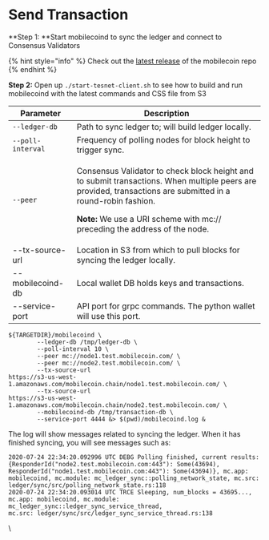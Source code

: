# Send Transaction

**Step 1: **Start mobilecoind to sync the ledger and connect to Consensus Validators

{% hint style="info" %}
Check out the [latest release](https://github.com/mobilecoinofficial/mobilecoin/releases/latest) of the mobilecoin repo
{% endhint %}

**Step 2:** Open up `./start-tesnet-client.sh` to see how to build and run mobilecoind with the latest commands and CSS file from S3

| Parameter         | Description                                                                                                                                                                                                                                                                                |
| ----------------- | ------------------------------------------------------------------------------------------------------------------------------------------------------------------------------------------------------------------------------------------------------------------------------------------ |
| `--ledger-db`     | Path to sync ledger to; will build ledger locally.                                                                                                                                                                                                                                         |
| `--poll-interval` | Frequency of polling nodes for block height to trigger sync.                                                                                                                                                                                                                               |
| `--peer`          | <p>Consensus Validator to check block height and to submit transactions. When multiple peers are provided, transactions are submitted in a round-robin fashion.</p><p><strong></strong></p><p><strong>Note: </strong>We use a URI scheme with mc:// preceding the address of the node.</p> |
| --tx-source-url   | Location in S3 from which to pull blocks for syncing the ledger locally.                                                                                                                                                                                                                   |
| --mobilecoind-db  | Local wallet DB holds keys and transactions.                                                                                                                                                                                                                                               |
| --service-port    | API port for grpc commands. The python wallet will use this port.                                                                                                                                                                                                                          |

```
${TARGETDIR}/mobilecoind \
        --ledger-db /tmp/ledger-db \
        --poll-interval 10 \
        --peer mc://node1.test.mobilecoin.com/ \
        --peer mc://node2.test.mobilecoin.com/ \
        --tx-source-url 
https://s3-us-west-1.amazonaws.com/mobilecoin.chain/node1.test.mobilecoin.com/ \
        --tx-source-url
https://s3-us-west-1.amazonaws.com/mobilecoin.chain/node2.test.mobilecoin.com/ \
        --mobilecoind-db /tmp/transaction-db \
        --service-port 4444 &> $(pwd)/mobilecoind.log &
```

The log will show messages related to syncing the ledger. When it has finished syncing, you will see messages such as:

```
2020-07-24 22:34:20.092996 UTC DEBG Polling finished, current results:
{ResponderId("node2.test.mobilecoin.com:443"): Some(43694), 
ResponderId("node1.test.mobilecoin.com:443"): Some(43694)}, mc.app: 
mobilecoind, mc.module: mc_ledger_sync::polling_network_state, mc.src:
ledger/sync/src/polling_network_state.rs:118
2020-07-24 22:34:20.093014 UTC TRCE Sleeping, num_blocks = 43695...,
mc.app: mobilecoind, mc.module: mc_ledger_sync::ledger_sync_service_thread,
mc.src: ledger/sync/src/ledger_sync_service_thread.rs:138
```

\
